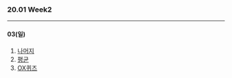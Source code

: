 ### 20.01 Week2

-------

#### 03(일)

1. [나머지](https://www.acmicpc.net/problem/3052)
2. [평균](https://www.acmicpc.net/problem/1546)
3. [OX퀴즈](https://www.acmicpc.net/problem/8958)
